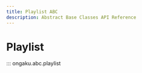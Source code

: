 ```yaml
---
title: Playlist ABC
description: Abstract Base Classes API Reference
---
```


# Playlist

::: ongaku.abc.playlist
